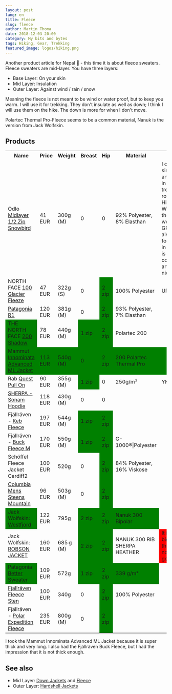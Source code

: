 ```yaml
---
layout: post
lang: en
title: Fleece
slug: fleece
author: Martin Thoma
date: 2018-12-03 20:00
category: My bits and bytes
tags: Hiking, Gear, Trekking
featured_image: logos/hiking.png
---
```

Another product article for Nepal 🙂 - this time it is about fleece sweaters.
Fleece sweaters are mid-layer. You have three layers:

* Base Layer: On your skin
* Mid Layer: Insulation
* Outer Layer: Against wind / rain / snow

Meaning the fleece is not meant to be wind or water proof, but to keep you
warm. I will use it for trekking. They don't insulate as well as down; I think
I will use them on the hike. The down is more for when I don't move.

Polartec Thermal Pro-Fleece seems to be a common material, Nanuk is the version
from Jack Wolfskin.

## Products

<table class="table">
    <tr>
        <th>Name</th>
        <th>Price</th>
        <th>Weight</th>
        <th>Breast</th>
        <th>Hip</th>
        <th>Material</th>
        <th>Other</th>
    </tr>
    <tr>
        <td>Odlo <a href="https://amzn.to/2PfpjMg">Midlayer 1/2 Zip Snowbird</a></td>
        <td>41 EUR</td>
        <td>300g (M)</td>
        <td>0</td>
        <td>0</td>
        <td>92% Polyester, 8% Elasthan</td>
        <td>I own this since years and had it in the moist trekking route "West Highland Way" and in the cold weather of GR-20. I also use it for running in winter. It is super comfortable and looks nice.</td>
    </tr>
    <tr>
        <td>NORTH FACE <a href="https://amzn.to/2Q98isu">100 Glacier Fleeze</a></td>
        <td>47 EUR</td>
        <td>322g (S)</td>
        <td>0</td>
        <td style="background-color: green;">2 zip</td>
        <td>100% Polyester</td>
        <td>UPF 30plus</td>
    </tr>
    <tr>
        <td><a href="https://amzn.to/2QXqwNf">Patagonia R1</a></td>
        <td>120 EUR</td>
        <td>381g (M)</td>
        <td>0</td>
        <td style="background-color: green;">2 zip</td>
        <td>93% Polyester, 7% Elasthan</td>
        <td></td>
    </tr>
    <tr>
        <td style="background-color: green;">THE NORTH FACE <a href="https://amzn.to/2SMZFAK">200 Shadow</a></td>
        <td>78 EUR</td>
        <td>440g (M)</td>
        <td style="background-color: green;">1 zip</td>
        <td style="background-color: green;">2 zip</td>
        <td>Polartec 200</td>
        <td></td>
    </tr>
    <tr style="background: green">
        <td>Mammut <a href="https://amzn.to/2QvWvUb">Innominata Advanced ML Jacket</a></td>
        <td>113 EUR</td>
        <td>540g (M)</td>
        <td>0</td>
        <td style="background-color: green;">2 zip</td>
        <td>200 Polartec Thermal Pro</td>
        <td></td>
    </tr>
    <tr>
        <td>Rab <a href="https://amzn.to/2UHtCDV">Quest Pull On</a></td>
        <td>90 EUR</td>
        <td>355g (M)</td>
        <td style="background-color: green;">1 zip</td>
        <td>0</td>
        <td>250g/m&sup2;</td>
        <td>YKK zip</td>
    </tr>
    <tr>
        <td><a href="https://amzn.to/2QRnnyj">SHERPA - Sonam Hoodie</a></td>
        <td>118 EUR</td>
        <td>430g (M)</td>
        <td>0</td>
        <td>0</td>
        <td></td>
        <td></td>
    </tr>
    <tr>
        <td>Fj&auml;llr&auml;ven - <a href="https://amzn.to/2LhYGFZ">Keb Fleece</a></td>
        <td>197 EUR</td>
        <td>544g (M)</td>
        <td style="background-color: green;">1 zip</td>
        <td style="background-color: green;">2 zip</td>
        <td></td>
        <td></td>
    </tr>
    <tr>
        <td>Fj&auml;llr&auml;ven - <a href="https://www.fjallraven.de/shop/fjallraven-buck-fleece-m-F81328-dark-navy/?sku=7323450271831">Buck Fleece M</a></td>
        <td>170 EUR</td>
        <td>550g (M)</td>
        <td style="background-color: green;">1 zip</td>
        <td style="background-color: green;">2 zip</td>
        <td>G-1000®|Polyester</td>
        <td></td>
    </tr>
    <tr>
        <td>Sch&ouml;ffel Fleece Jacket Cardiff2</td>
        <td>100 EUR</td>
        <td>520g</td>
        <td>0</td>
        <td style="background-color: green;">2 zip</td>
        <td>84% Polyester, 16% Viskose</td>
        <td></td>
    </tr>
    <tr>
        <td><a href="https://amzn.to/2LgM0PQ">Columbia Mens Steens Mountain</a></td>
        <td>96 EUR</td>
        <td>503g (M)</td>
        <td>0</td>
        <td style="background-color: green;">2 zip</td>
        <td></td>
        <td></td>
    </tr>
    <tr>
        <td style="background-color: green;">Jack Wolfskin: <a href="https://amzn.to/2KNTWrh">Westfjord</a></td>
        <td>122 EUR</td>
        <td>795g</td>
        <td style="background-color: green;">2 zip</td>
        <td style="background-color: green;">2 zip</td>
        <td style="background-color: green;">Nanuk 300 Bipolar</td>
        <td></td>
    </tr>
    <tr>
        <td>Jack Wolfskin: <a href="https://www.jack-wolfskin.de/robson-jacket/1705821-1165002.html">ROBSON JACKET</a></td>
        <td>160 EUR</td>
        <td>685&#8239;g (M)</td>
        <td style="background-color: green;">2 zip</td>
        <td style="background-color: green;">2 zip</td>
        <td>NANUK 300 RIB SHERPA HEATHER</td>
        <td style="background-color: red">It is rather big; for me, the shape is not so good.</td>
    </tr>
    <tr>
        <td style="background-color: green;">Patagonia <a href="https://amzn.to/2DZzqCD">Better Sweater</a></td>
        <td>109 EUR</td>
        <td>572g</td>
        <td style="background-color: green;">1 zip</td>
        <td style="background-color: green;">2 zip</td>
        <td style="background-color: green;">339 g/m&sup2;</td>
        <td></td>
    </tr>
    <tr>
        <td><a href="https://amzn.to/2LhYaaQ">Fj&auml;llr&auml;ven Fleece Sten</a></td>
        <td>100 EUR</td>
        <td>340g</td>
        <td>0</td>
        <td style="background-color: green;">2 zip</td>
        <td>100% Polyester</td>
        <td></td>
    </tr>
    <tr>
        <td>Fj&auml;llr&auml;ven - <a href="https://amzn.to/2QwXG6I">Polar Expedition Fleece</a></td>
        <td>235 EUR</td>
        <td>800g (M)</td>
        <td>0</td>
        <td style="background-color: green;">2 zip</td>
        <td></td>
        <td></td>
    </tr>
</table>

I took the Mammut Innominata Advanced ML Jacket because it is super thick and
very long. I also had the Fjällräven Buck Fleece, but I had the impression that
it is not thick enough.

## See also

* Mid Layer: [Down Jackets](https://martin-thoma.com/down-jackets/) and [Fleece](https://martin-thoma.com/fleece/)
* Outer Layer: [Hardshell Jackets](https://martin-thoma.com/hardshell-jackets/)
